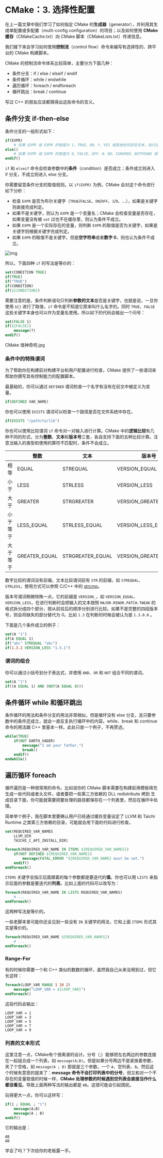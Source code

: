 # CMake：3. 选择性配置

在上一篇文章中我们学习了如何指定 CMake 的**生成器**（generator），并利用其生成单配置或多配置（multi-config configuration）的项目；以及如何使用 **CMake 缓存**（CMakeCache.txt）向 CMake 脚本（CMakeLists.txt）传递信息。



我们接下来会学习如何使用**控制流**（control flow）命令来编写有选择性的、跨平台的 CMake 构建脚本。

CMake 的控制流命令体系比较简单，主要分为下面几种：

- 条件分支：if / else / elseif / endif
- 条件循环：while / endwhile
- 遍历循环：foreach / endforeach
- 循环跳出：break / continue

写过 C++ 的朋友应该都猜得出这些命令的含义。

## 条件分支 if-then-else

条件分支的一般形式如下：

```cmake
if(EXPR)
    # 如果 EXPR 或 EXPR 的取值为 1、TRUE、ON、Y、YES 或其他任何非空文本，执行这里的脚本。
else()
    # 如果 EXPR 或 EXPR 的取值为 0、FALSE、OFF、N、NO、IGNORED、NOTFOUND 或空文本，执行这里的脚本。
endif()
```

`if` 和 `elseif` 命令会检查参数中的**条件**（condition）是否成立；条件成立则进入 if 分支，不成立则进入 else 分支。

你需要留意条件分支的取值规则。以 `if(EXPR)` 为例，CMake 会对这个命令进行如下分析：

- 检查 `EXPR` 是否为布尔关键字（`TRUE`/`FALSE`、`ON`/`OFF`、`1`/`0`、...），如果是关键字则直接完成判定。
- 如果不是关键字，则认为 `EXPR` 是一个变量名；CMake 会检查变量是否存在，如果变量没有被 `set` 过也不在缓存里，则认为条件不成立。
- 如果 `EXPR` 是一个实际存在的变量，则判断 `EXPR` 的取值是否为关键字，如果是关键字则根据关键字完成判定。
- 如果 `EXPR` 的取值不是关键字，但是**空字符串**或者**数字 0**，则也认为条件不成立。

![img](./assets/v2-9d2ff63069da897d56319767a1c3c756_1440w.webp)

所以，下面四种 `if` 的写法是等价的：

```cmake
set(CONDITION TRUE)
if(TRUE)
if("TRUE")
if(CONDITION)
if(${CONDITION})
```

需要注意的是，条件判断语句只判断**参数的文本**是否是关键字，也就是说，一旦你使用 `${}` 进行了取值，`if` 命令是不知道它原来叫什么名字的。同时 `TRUE`、`FALSE` 这些关键字本身也可以作为变量名使用。所以如下的代码会输出一个问号：

```cmake
set(FALSE 1)
if(${FALSE})
    message(?)
endif()
```

CMake 很神奇吧.jpg

### 条件中的特殊谓词

为了帮助你在构建前对构建平台和用户配置进行检查，CMake 提供了一些谓词来帮助你撰写具有控制能力的配置脚本。

最基础的，你可以通过 `DEFINED` 谓词检查一个名字有没有在前文中被定义为变量。

```cmake
if(DEFINED VAR_NAME)
```

你也可以使用 `EXISTS` 谓词可以检查一个路径是否在文件系统中存在。

```cmake
if(EXISTS "/path/to/lib")
```

你也可以使用比较谓词 `if` 命令对一对输入进行计算。CMake 中的**逻辑比较**有几种不同的形式，分为**整数**、**文本**和**版本号**三套，各自支持下面的五种比较计算。注意当输入的类型和使用的算符不匹配时，条件不会成立。

|          | 整数          | 文本             | 版本号                |
| -------- | ------------- | ---------------- | --------------------- |
| 相等     | EQUAL         | STREQUAL         | VERSION_EQUAL         |
| 小于     | LESS          | STRLESS          | VERSION_LESS          |
| 大于     | GREATER       | STRGREATER       | VERSION_GREATER       |
| 小于等于 | LESS_EQUAL    | STRLESS_EQUAL    | VERSION_LESS_EQUAL    |
| 大于等于 | GREATER_EQUAL | STRGREATER_EQUAL | VERSION_GREATER_EQUAL |

数字比较的谓词没有前缀。文本比较谓词前有 `STR` 的前缀，如 `STREQUAL`、`STRLESS`，使用方式可以参照 C/C++ 中的 [strcmp](https://link.zhihu.com/?target=https%3A//en.cppreference.com/w/c/string/byte/strcmp)。

版本号谓词稍微特殊一点，它的前缀是 `VERSION_`，如 `VERSION_EQUAL`、`VERSION_LESS`，在进行判断时会把输入的文本按照 `MAJOR.MINOR.PATCH.TWEAK` 的格式拆分成四个部分，按从前往后的顺序分别进行比较。如果不是完整的四段版本号，则会将缺失的部分替代为 0。比如 `1.3` 在判断的时候会被认为是 `1.3.0.0` 。

下面是几个条件成立的例子：

```cmake
set(A "1")
if(A EQUAL 1)
if("abc" STREQUAL "abc")
if(1.3.2 VERSION_LESS "1.5.1")
```

### 谓词的组合

你可以通过小括号划分子表达式，并使用 `AND`、`OR` 和 `NOT` 组合不同的谓词。

```cmake
set(A "1")
if((A EQUAL 1) AND (NOT(A EQUAL 0)))
```

## 条件循环 while 和循环跳出

条件循环的用法和条件分支的用法非常相似，但是循环没有 else 分支，且只要参数中的条件还成立，就会一直反复执行循环中的内容。while、break 和 continue 命令的用法跟 C++ 里基本一样。此处只放一个例子，不再赘述。

```cmake
while(TRUE)
    if(NOT DARTH_VADER)
        message("I am your father.")
        break()
    endif()
endwhile()
```

## 遍历循环 foreach

循环遍历是一种很常用的命令。比如说你的 CMake 脚本需要在构建前用模板填充生成一些代码或者头文件，或者要把一些第三方依赖的 DLL redistribute 拷到 生成目录下面，你可能就需要把要处理的路径都保存在一个列表里，然后在循环中处理。

简单举个例子，我在脚本里要确认用户已经通过缓存变量设定了 LLVM 和 Taichi Runtime 之类第三方依赖的目录，可能就会用下面的代码进行检查。

```cmake
set(REQUIRED_VAR_NAMES
    LLVM_DIR
    TAICHI_C_API_INSTALL_DIR)

foreach(REQUIRED_VAR_NAME IN ITEMS ${REQUIRED_VAR_NAMES})
    if(NOT DEFINED ${REQUIRED_VAR_NAME})
        message(FATAL_ERROR "${REQUIRED_VAR_NAME} must be set.")
    endif()
endforeach()
```

`ITEMS` 关键字会指示后面跟着的每个参数都是要迭代的**值**。你也可以用 `LISTS` 来指示后面的参数是要迭代的**列表**。比如上面的代码可以改写为：

```cmake
foreach(REQUIRED_VAR_NAME IN LISTS REQUIRED_VAR_NAMES)
    # ...
endforeach()
```

这两种写法是等价的。

一些老脚本里可能你还会见到一些没有 `IN` 关键字的用法，它和上面 `ITEMS` 形式其实是等价的。

```cmake
foreach(REQUIRED_VAR_NAME ${REQUIRED_VAR_NAMES})
    # ...
endforeach()
```

### Range-For

有的时候你需要一个和 C++ 类似的数数的循环，虽然我自己从来没用到过，但它长这样：

```cmake
foreach(LOOP_VAR RANGE 1 10 2)
    message("LOOP_VAR = ${LOOP_VAR}")
endforeach()
```

这段代码会输出：

```text
LOOP_VAR = 1
LOOP_VAR = 3
LOOP_VAR = 5
LOOP_VAR = 7
LOOP_VAR = 9
```

### 列表的文本形式

这里注意一点，CMake有个很离谱的设计。分号（;）能够把左右两边的参数连接在一起组合成一个列表，如 `message(A;B)`。但是如果分号两边不是紧挨着参数，夹了个空格，如 `message(A ; B)` 那就是三个参数，一个 `A`、空列表、`B`。然后这个时候有意思的就来了：**message 命令不会打印列表中的分号**，但又和对一个不存在的变量取值的时候一样，**CMake 处理参数的时候遇到空列表会直接当作什么都没看见**。导致上面两种写法的输出都是 `AB`。这很可能会引起困扰。

玩得更大一点，你可以这样写：

```cmake
if(1 ; EQUAL ; "1")
    message(A;B)
    message(A ; B)
endif()
```

它的输出是：

```text
AB
AB
```

学会了吗？下次给你的老板露一手。